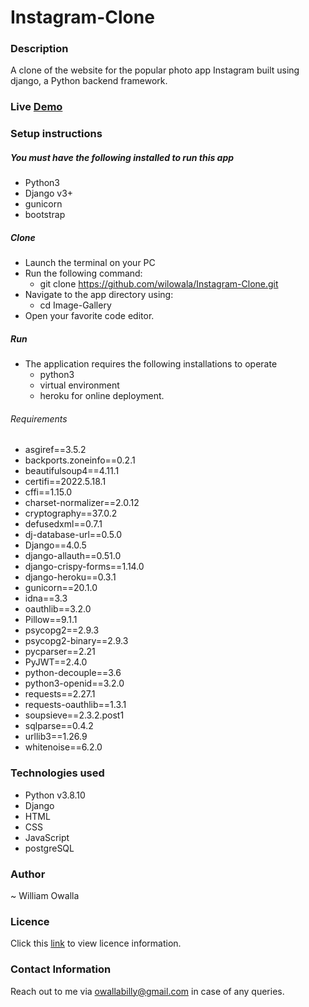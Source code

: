 # Instagram-Clone

### Description 
A clone of the website for the popular photo app Instagram built using django, a Python backend framework.

### Live [Demo](https://wilsinstaclone.herokuapp.com/)

### Setup instructions
 ##### You must have the following installed to run this app
 * Python3
 * Django v3+ 
 * gunicorn
 * bootstrap

 ##### Clone
 * Launch the terminal on your PC
 * Run the following command: 
    * git clone https://github.com/wilowala/Instagram-Clone.git
 * Navigate to the app directory using: 
    * cd Image-Gallery 
 * Open your favorite code editor.

 ##### Run
 * The application requires the following installations to operate
    * python3
    * virtual environment 
    * heroku for online deployment.

###### Requirements
* asgiref==3.5.2
* backports.zoneinfo==0.2.1
* beautifulsoup4==4.11.1
* certifi==2022.5.18.1
* cffi==1.15.0
* charset-normalizer==2.0.12
* cryptography==37.0.2
* defusedxml==0.7.1
* dj-database-url==0.5.0
* Django==4.0.5
* django-allauth==0.51.0
* django-crispy-forms==1.14.0
* django-heroku==0.3.1
* gunicorn==20.1.0
* idna==3.3
* oauthlib==3.2.0
* Pillow==9.1.1
* psycopg2==2.9.3
* psycopg2-binary==2.9.3
* pycparser==2.21
* PyJWT==2.4.0
* python-decouple==3.6
* python3-openid==3.2.0
* requests==2.27.1
* requests-oauthlib==1.3.1
* soupsieve==2.3.2.post1
* sqlparse==0.4.2
* urllib3==1.26.9
* whitenoise==6.2.0

### Technologies used
 * Python v3.8.10
 * Django
 * HTML
 * CSS
 * JavaScript
 * postgreSQL

### Author
~ William Owalla

### Licence
Click this [link](LICENSE) to view licence information.

### Contact Information
Reach out to me via owallabilly@gmail.com in case of any queries.